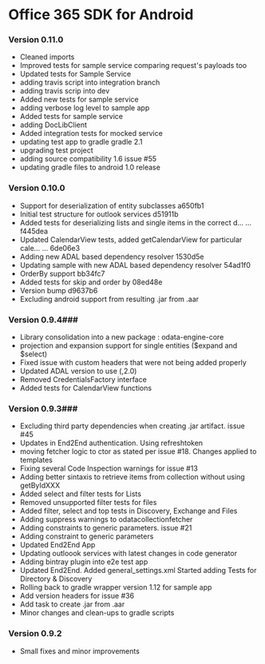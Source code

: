 # Office 365 SDK for Android  #

 ### Version 0.11.0 ###

*  Cleaned imports
*  Improved tests for sample service comparing request's payloads too
*  Updated tests for Sample Service
*  adding travis script into integration branch
*  adding travis scrip into dev
*  Added new tests for sample service
*  adding verbose log level to sample app
*  Added tests for sample service
*  adding DocLibClient
*  Added integration tests for mocked service
*  updating test app to gradle gradle 2.1
*  upgrading test project
*  adding source compatibility 1.6 issue #55
*  updating gradle files to android 1.0 release


### Version 0.10.0 ###

*	Support for deserialization of entity subclasses	a650fb1
*	Initial test structure for outlook services	d51911b
* Added tests for deserializing lists and single items in the correct d… …	f445dea
*	Updated CalendarView tests, added getCalendarView for particular cale… …	6de06e3
* Adding new ADAL based dependency resolver	1530d5e
* Updating sample with new ADAL based dependency resolver	54ad1f0
* OrderBy support	bb34fc7
* Added tests for skip and order by	08ed48e
* Version bump	d9637b6
*	Excluding android support from resulting .jar from .aar


### Version 0.9.4###

* Library consolidation into a new package : odata-engine-core
* projection and expansion support for single entities ($expand and $select)
* Fixed issue with custom headers that were not being added properly
* Updated ADAL version to use (,2.0)
* Removed CredentialsFactory interface
* Added tests for CalendarView functions

### Version 0.9.3###

* Excluding third party dependencies when creating .jar artifact. issue #45
* Updates in End2End authentication. Using refreshtoken
* moving fetcher logic to ctor as stated per issue #18. Changes applied to templates
* Fixing several Code Inspection warnings for issue #13
* Adding better sintaxis to retrieve items from collection without using getByIdXXX
* Added select and filter tests for Lists
* Removed unsupported filter tests for files
* Added filter, select and top tests in Discovery, Exchange and Files
* Adding suppress warnings to odatacollectionfetcher
* Adding constraints to generic parameters. issue #21
* Adding constraint to generic parameters
* Updated End2End App
* Updating outloook services with latest changes in code generator
* Adding bintray plugin into e2e test app
* Updated End2End. Added general_settings.xml Started adding Tests for Directory & Discovery
* Rolling back to gradle wrapper version 1.12 for sample app
* Add version headers for issue #36
* Add task to create .jar from .aar
* Minor changes and clean-ups to gradle scripts

### Version 0.9.2 ###
* Small fixes and minor improvements
